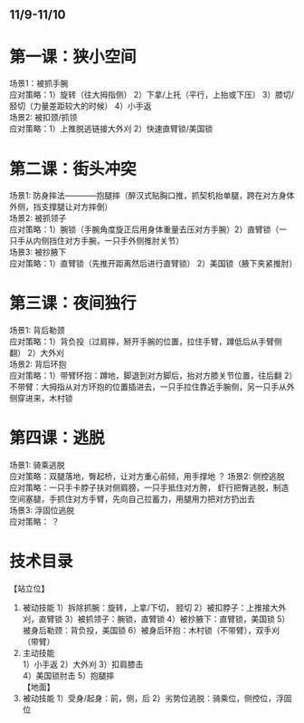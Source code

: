 ## 11/9-11/10  
# 第一课：狭小空间  
场景1：被抓手腕  
应对策略：1）旋转（往大拇指侧） 2）下拿/上托（平行，上抬或下压） 3）膝切/胫切（力量差距较大的时候） 4）小手返  
场景2: 被扣颈/抓领  
应对策略：1）上推脱逃链接大外刈 2）快速直臂锁/美国锁  

# 第二课：街头冲突  
场景1: 防身摔法————抱腿摔（醉汉式贴胸口推，抓契机抬单腿，跨在对方身体外侧，挡支撑腿让对方摔倒）  
场景2: 被抓领子  
应对策略：1）腕锁（手腕角度旋正后用身体重量去压对方手腕）2）直臂锁（一只手从内侧挡住对方手腕，一只手外侧推肘关节）  
场景3: 被抄腋下  
应对策略：1）直臂锁（先推开距离然后进行直臂锁） 2）美国锁（腋下夹紧推肘）  

# 第三课：夜间独行  
场景1: 背后勒颈  
应对策略：1）背负投（过肩摔，掰开手腕的位置，拉住手臂，蹲低后从手臂侧翻） 2）大外刈  
场景2: 背后环抱  
应对策略：1）带臂环抱：蹲地，脚退到对方脚后，抬对方膝关节位置，往后翻  2）不带臂：大拇指从对方环抱的位置插进去，一只手拉住靠近手腕侧，另一只手从外侧穿进来，木村锁  
  
# 第四课：逃脱  
场景1: 骑乘逃脱  
应对策略：双腿落地，臀起桥，让对方重心前倾，用手撑地  ？
场景2: 侧控逃脱  
应对策略：一只手卡脖子扶对侧肩膀，一只手抵住对方胯， 虾行把臀逃脱，制造空间塞腿，手抓住对方手臂，先向自己拉蓄力，用腿用力把对方扔出去  
场景3: 浮固位逃脱  
应对策略：  ？


# 技术目录  
【站立位】  
1. 被动技能
   1）拆除抓腕：旋转，上拿/下切， 胫切
   2）被扣脖子：上推接大外刈，直臂锁
   3）被抓领子：腕锁，直臂锁
   4）被抄腋下：直臂锁，美国锁
   5）被身后勒颈：背负投，美国锁
   6）被身后环抱：木村锁（不带臂），双手刈（带臂）
2. 主动技能  
   1）小手返
   2）大外刈
   3）扣肩膝击  
   4）美国锁肘击
   5）抱腿摔  
【地面】
1. 被动技能
   1）受身/起身：前，侧，后
   2）劣势位逃脱：骑乘位，侧控位，浮固位

     
